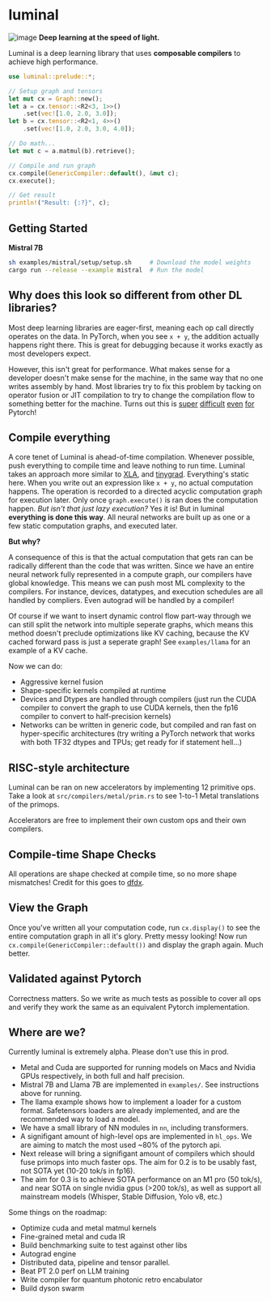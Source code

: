 # luminal
![image](https://raw.githubusercontent.com/jafioti/luminal/main/resources/dag.jpeg)
**Deep learning at the speed of light.**

Luminal is a deep learning library that uses **composable compilers** to achieve high performance.

```rust
use luminal::prelude::*;

// Setup graph and tensors
let mut cx = Graph::new();
let a = cx.tensor::<R2<3, 1>>()
    .set(vec![1.0, 2.0, 3.0]);
let b = cx.tensor::<R2<1, 4>>()
    .set(vec![1.0, 2.0, 3.0, 4.0]);

// Do math...
let mut c = a.matmul(b).retrieve();

// Compile and run graph
cx.compile(GenericCompiler::default(), &mut c);
cx.execute();

// Get result
println!("Result: {:?}", c);
```

## Getting Started
**Mistral 7B**
```bash
sh examples/mistral/setup/setup.sh     # Download the model weights
cargo run --release --example mistral  # Run the model
```

## Why does this look so different from other DL libraries?
Most deep learning libraries are eager-first, meaning each op call directly operates on the data. In PyTorch, when you see `x + y`, the addition actually happens right there. This is great for debugging because it works exactly as most developers expect.

However, this isn't great for performance. What makes sense for a developer doesn't make sense for the machine, in the same way that no one writes assembly by hand. Most libraries try to fix this problem by tacking on operator fusion or JIT compilation to try to change the compilation flow to something better for the machine. Turns out this is [super](https://pytorch.org/docs/stable/dynamo/index.html) [difficult](https://pytorch.org/tutorials/intermediate/torch_compile_tutorial.html) [even](https://pytorch.org/docs/stable/jit.html) [for](https://pytorch.org/docs/stable/fx.html#torch.fx.symbolic_trace) Pytorch!

## Compile everything
A core tenet of Luminal is ahead-of-time compilation. Whenever possible, push everything to compile time and leave nothing to run time. Luminal takes an approach more similar to [XLA](https://www.tensorflow.org/xla), and [tinygrad](https://github.com/tinygrad/tinygrad). Everything's static here. When you write out an expression like `x + y`, no actual computation happens. The operation is recorded to a directed acyclic computation graph for execution later. Only once `graph.execute()` is ran does the computation happen. *But isn't that just lazy execution?* Yes it is! But in luminal **everything is done this way**. All neural networks are built up as one or a few static computation graphs, and executed later.

**But why?**

A consequence of this is that the actual computation that gets ran can be radically different than the code that was written. Since we have an entire neural network fully represented in a compute graph, our compilers have global knowledge. This means we can push most ML complexity to the compilers. For instance, devices, datatypes, and execution schedules are all handled by compliers. Even autograd will be handled by a compiler!

Of course if we want to insert dynamic control flow part-way through we can still split the network into multiple seperate graphs, which means this method doesn't preclude optimizations like KV caching, because the KV cached forward pass is just a seperate graph! See `examples/llama` for an example of a KV cache.

Now we can do:
- Aggressive kernel fusion
- Shape-specific kernels compiled at runtime
- Devices and Dtypes are handled through compilers (just run the CUDA compiler to convert the graph to use CUDA kernels, then the fp16 compiler to convert to half-precision kernels)
- Networks can be written in generic code, but compiled and ran fast on hyper-specific architectures (try writing a PyTorch network that works with both TF32 dtypes and TPUs; get ready for if statement hell...)

## RISC-style architecture
Luminal can be ran on new accelerators by implementing 12 primitive ops. Take a look at `src/compilers/metal/prim.rs` to see 1-to-1 Metal translations of the primops.

Accelerators are free to implement their own custom ops and their own compilers.

## Compile-time Shape Checks
All operations are shape checked at compile time, so no more shape mismatches! Credit for this goes to [dfdx](https://github.com/coreylowman/dfdx).

## View the Graph
Once you've written all your computation code, run `cx.display()` to see the entire computation graph in all it's glory. Pretty messy looking! Now run `cx.compile(GenericCompiler::default())` and display the graph again. Much better.

## Validated against Pytorch
Correctness matters. So we write as much tests as possible to cover all ops and verify they work the same as an equivalent Pytorch implementation.

## Where are we?
Currently luminal is extremely alpha. Please don't use this in prod.

- Metal and Cuda are supported for running models on Macs and Nvidia GPUs respectively, in both full and half precision.
- Mistral 7B and Llama 7B are implemented in `examples/`. See instructions above for running.
- The llama example shows how to implement a loader for a custom format. Safetensors loaders are already implemented, and are the recommended way to load a model.
- We have a small library of NN modules in `nn`, including transformers.
- A signifigant amount of high-level ops are implemented in `hl_ops`. We are aiming to match the most used ~80% of the pytorch api.
- Next release will bring a signifigant amount of compilers which should fuse primops into much faster ops. The aim for 0.2 is to be usably fast, not SOTA yet (10-20 tok/s in fp16).
- The aim for 0.3 is to achieve SOTA performance on an M1 pro (50 tok/s), and near SOTA on single nvidia gpus (>200 tok/s), as well as support all mainstream models (Whisper, Stable Diffusion, Yolo v8, etc.)

Some things on the roadmap:
- Optimize cuda and metal matmul kernels
- Fine-grained metal and cuda IR
- Build benchmarking suite to test against other libs
- Autograd engine
- Distributed data, pipeline and tensor parallel.
- Beat PT 2.0 perf on LLM training
- Write compiler for quantum photonic retro encabulator
- Build dyson swarm
